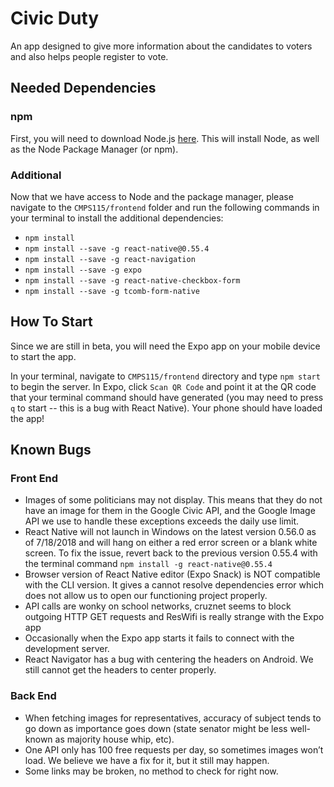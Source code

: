 # Civic Duty

An app designed to give more information about the candidates to voters and also helps people register to vote. 

## Needed Dependencies

### npm

First, you will need to download Node.js [here](https://nodejs.org/en/download/). This will install Node, as well as the Node Package
Manager (or npm). 

### Additional 

Now that we have access to Node and the package manager, please navigate to the `CMPS115/frontend` folder and run the following commands in 
your terminal to install the additional dependencies:

* `npm install`
* `npm install --save -g react-native@0.55.4`
* `npm install --save -g react-navigation`
* `npm install --save -g expo` 
* `npm install --save -g react-native-checkbox-form`
* `npm install --save -g tcomb-form-native`

## How To Start

Since we are still in beta, you will need the Expo app on your mobile device to start the app.

In your terminal, navigate to `CMPS115/frontend` directory and type `npm start` to begin the server. In Expo, click `Scan QR Code` and
point it at the QR code that your terminal command should have generated (you may need to press `q` to start -- this is a bug with React
Native). Your phone should have loaded the app!

## Known Bugs

### Front End

* Images of some politicians may not display. This means that they do not have an image for them in the Google Civic API, and the Google
Image API we use to handle these exceptions exceeds the daily use limit.
* React Native will not launch in Windows on the latest version 0.56.0 as of 7/18/2018 and will hang on either a red error screen
or a blank white screen. To fix the issue, revert back to the previous version 0.55.4 with the terminal command
`npm install -g react-native@0.55.4`
* Browser version of React Native editor (Expo Snack) is NOT compatible with the CLI version. It gives a cannot resolve dependencies
error which does not allow us to open our functioning project properly.
* API calls are wonky on school networks, cruznet seems to block outgoing HTTP GET requests and ResWifi is really strange with 
the Expo app
* Occasionally when the Expo app starts it fails to connect with the development server.
* React Navigator has a bug with centering the headers on Android. We still cannot get the headers to center properly.

### Back End

* When fetching images for representatives, accuracy of subject tends to go down as importance goes down (state senator might be less
well-known as majority house whip, etc).
* One API only has 100 free requests per day, so sometimes images won’t load. We believe we have a fix for it, but it still may happen.
* Some links may be broken, no method to check for right now.
